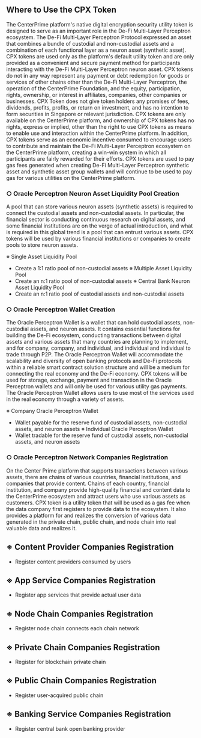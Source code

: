 ## Where to Use the CPX Token

The CenterPrime platform's native digital encryption security utility token is designed to serve as an important role in the De-Fi Multi-Layer Perceptron ecosystem. The De-Fi Multi-Layer Perceptron Protocol expressed an asset that combines a bundle of custodial and non-custodial assets and a combination of each functional layer as a neuron asset (synthetic asset).
CPX tokens are used only as the platform's default utility token and are only provided as a convenient and secure payment method for participants interacting with the De-Fi Multi-Layer Perceptron neuron asset. CPX tokens do not in any way represent any payment or debt redemption for goods or services of other chains other than the De-Fi Multi-Layer Perceptron, the operation of the CenterPrime Foundation, and the equity, participation, rights, ownership, or interest in affiliates, companies, other companies or businesses. CPX Token does not give token holders any promises of fees, dividends, profits, profits, or return on investment, and has no intention to form securities in Singapore or relevant jurisdiction. CPX tokens are only available on the CenterPrime platform, and ownership of CPX tokens has no rights, express or implied, other than the right to use CPX tokens as means to enable use and interaction within the CenterPrime platform.
In addition, CPX tokens serve as an economic incentive consumed to encourage users to contribute and maintain the De-Fi Multi-Layer Perceptron ecosystem on the CenterPrime platform, creating a win-win system in which all participants are fairly rewarded for their efforts. CPX tokens are used to pay gas fees generated when creating De-Fi Multi-Layer Perceptron synthetic asset and synthetic asset group wallets and will continue to be used to pay gas for various utilities on the CenterPrime platform.

### ○ Oracle Perceptron Neuron Asset Liquidity Pool Creation
A pool that can store various neuron assets (synthetic assets) is required to connect the custodial assets and non-custodial assets. In particular, the financial sector is conducting continuous research on digital assets, and some financial institutions are on the verge of actual introduction, and what is required in this global trend is a pool that can entrust various assets. CPX tokens will be used by various financial institutions or companies to create pools to store neuron assets.

 ※ Single Asset Liquidity Pool
  - Create a 1:1 ratio pool of non-custodial assets
 ※ Multiple Asset Liquidity Pool
  - Create an n:1 ratio pool of non-custodial assets
 ※ Central Bank Neuron Asset Liquidity Pool
  - Create an n:1 ratio pool of custodial assets and non-custodial assets

### ○ Oracle Perceptron Wallet Creation
The Oracle Perceptron Wallet is a wallet that can hold custodial assets, non-custodial assets, and neuron assets. It contains essential functions for building the De-Fi ecosystem, conducting transactions between digital assets and various assets that many countries are planning to implement, and for company, company, and individual, and individual and individual to trade through P2P. The Oracle Perceptron Wallet will accommodate the scalability and diversity of open banking protocols and De-Fi protocols within a reliable smart contract solution structure and will be a medium for connecting the real economy and the De-Fi economy. CPX tokens will be used for storage, exchange, payment and transaction in the Oracle Perceptron wallets and will only be used for various utility gas payments. The Oracle Perceptron Wallet allows users to use most of the services used in the real economy through a variety of assets.

 ※ Company Oracle Perceptron Wallet
  - Wallet payable for the reserve fund of custodial assets, non-custodial assets, and neuron assets
 ※ Individual Oracle Perceptron Wallet
  - Wallet tradable for the reserve fund of custodial assets, non-custodial assets, and neuron assets

### ○ Oracle Perceptron Network Companies Registration
On the Center Prime platform that supports transactions between various assets, there are chains of various countries, financial institutions, and companies that provide content. Chains of each country, financial institution, and company provide high-quality financial and content data to the CenterPrime ecosystem and attract users who use various assets as customers. CPX token is a utility token that will be used as a gas fee when the data company first registers to provide data to the ecosystem. It also provides a platform for and realizes the conversion of various data generated in the private chain, public chain, and node chain into real valuable data and realizes it.
## ※ Content Provider Companies Registration 
  - Register content providers consumed by users
## ※ App Service Companies Registration
  - Register app services that provide actual user data
## ※ Node Chain Companies Registration
  - Register node chain connects each chain network
## ※ Private Chain Companies Registration
  - Register for blockchain private chain
## ※ Public Chain Companies Registration
  - Register user-acquired public chain
## ※ Banking Service Companies Registration
  - Register central bank open banking provider

